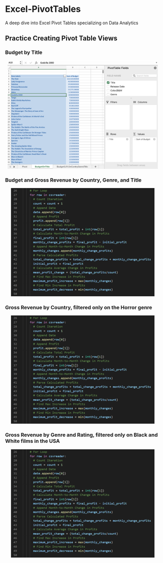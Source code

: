 # Excel-PivotTables

A deep dive into Excel Pivot Tables specializing on Data Analytics

## Practice Creating Pivot Table Views


### Budget by Title

<p align="center">
    <img src="https://github.com/mathewqpmiller/Excel-PivotTables/blob/main/Images/TitleBudgetPivotTable.png?raw=true" height ="350">
</p>

### Budget and Gross Revenue by Country, Genre, and Title 

<p align="center">
    <img src="https://github.com/mathewqpmiller/Python-MetricsAnalysis/blob/main/PyBank/Images/PyBankForLoop.PNG?raw=true" height ="350">
</p>

### Gross Revenue by Country, filtered only on the Horror genre

<p align="center">
    <img src="https://github.com/mathewqpmiller/Python-MetricsAnalysis/blob/main/PyBank/Images/PyBankForLoop.PNG?raw=true" height ="350">
</p>

### Gross Revenue by Genre and Rating, filtered only on Black and White films in the USA

<p align="center">
    <img src="https://github.com/mathewqpmiller/Python-MetricsAnalysis/blob/main/PyBank/Images/PyBankForLoop.PNG?raw=true" height ="350">
</p>
